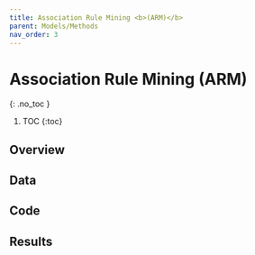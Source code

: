 ```yaml
---
title: Association Rule Mining <b>(ARM)</b>
parent: Models/Methods
nav_order: 3
---
```


# Association Rule Mining (ARM)
{: .no_toc }


1. TOC
{:toc}

## Overview


## Data


## Code


## Results